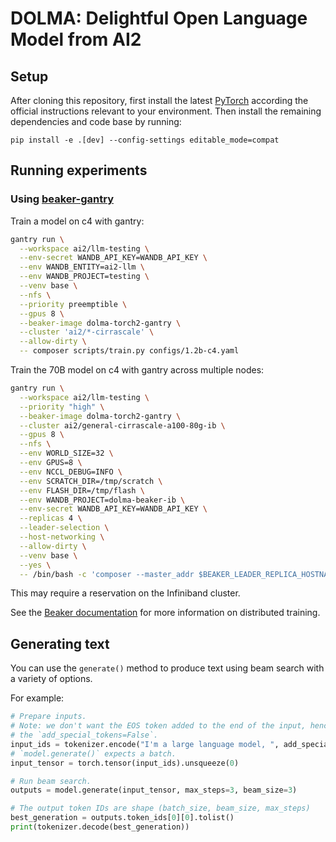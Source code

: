 # DOLMA: Delightful Open Language Model from AI2

## Setup

After cloning this repository, first install the latest [PyTorch](https://pytorch.org) according the official instructions relevant to your environment. Then install the remaining dependencies and code base by running:

```
pip install -e .[dev] --config-settings editable_mode=compat
```

## Running experiments

### Using [beaker-gantry](https://github.com/allenai/beaker-gantry)

Train a model on c4 with gantry:

```bash
gantry run \
  --workspace ai2/llm-testing \
  --env-secret WANDB_API_KEY=WANDB_API_KEY \
  --env WANDB_ENTITY=ai2-llm \
  --env WANDB_PROJECT=testing \
  --venv base \
  --nfs \
  --priority preemptible \
  --gpus 8 \
  --beaker-image dolma-torch2-gantry \
  --cluster 'ai2/*-cirrascale' \
  --allow-dirty \
  -- composer scripts/train.py configs/1.2b-c4.yaml
```

Train the 70B model on c4 with gantry across multiple nodes:

```bash
gantry run \
  --workspace ai2/llm-testing \
  --priority "high" \
  --beaker-image dolma-torch2-gantry \
  --cluster ai2/general-cirrascale-a100-80g-ib \
  --gpus 8 \
  --nfs \
  --env WORLD_SIZE=32 \
  --env GPUS=8 \
  --env NCCL_DEBUG=INFO \
  --env SCRATCH_DIR=/tmp/scratch \
  --env FLASH_DIR=/tmp/flash \
  --env WANDB_PROJECT=dolma-beaker-ib \
  --env-secret WANDB_API_KEY=WANDB_API_KEY \
  --replicas 4 \
  --leader-selection \
  --host-networking \
  --allow-dirty \
  --venv base \
  --yes \
  -- /bin/bash -c 'composer --master_addr $BEAKER_LEADER_REPLICA_HOSTNAME --world_size $WORLD_SIZE --node_rank $BEAKER_REPLICA_RANK -n $GPUS --master_port 1234 scripts/train.py configs/70b-c4.yaml'
```

This may require a reservation on the Infiniband cluster.

See the [Beaker documentation](https://beaker-docs.apps.allenai.org/distributed-training.html) for more information on distributed training.

## Generating text

You can use the `generate()` method to produce text using beam search with a variety of options.

For example:

```python
# Prepare inputs.
# Note: we don't want the EOS token added to the end of the input, hence
# the `add_special_tokens=False`.
input_ids = tokenizer.encode("I'm a large language model, ", add_special_tokens=False)
# `model.generate()` expects a batch.
input_tensor = torch.tensor(input_ids).unsqueeze(0)

# Run beam search.
outputs = model.generate(input_tensor, max_steps=3, beam_size=3)

# The output token IDs are shape (batch_size, beam_size, max_steps)
best_generation = outputs.token_ids[0][0].tolist()
print(tokenizer.decode(best_generation))
```
